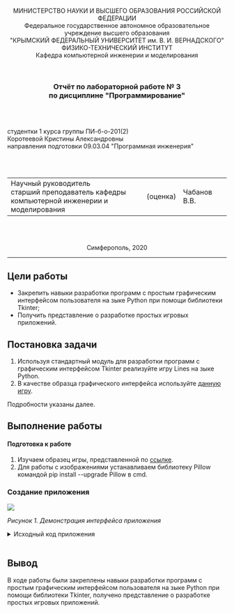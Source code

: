 <p align="center">МИНИСТЕРСТВО НАУКИ  И ВЫСШЕГО ОБРАЗОВАНИЯ РОССИЙСКОЙ ФЕДЕРАЦИИ<br>
Федеральное государственное автономное образовательное учреждение высшего образования<br>
"КРЫМСКИЙ ФЕДЕРАЛЬНЫЙ УНИВЕРСИТЕТ им. В. И. ВЕРНАДСКОГО"<br>
ФИЗИКО-ТЕХНИЧЕСКИЙ ИНСТИТУТ<br>
Кафедра компьютерной инженерии и моделирования</p>
<br>
<h3 align="center">Отчёт по лабораторной работе № 3<br> по дисциплине "Программирование"</h3>

<br><br>

<p>студентки 1 курса группы ПИ-б-о-201(2)<br>
Коротеевой Кристины Александровны<br>
направления подготовки 09.03.04 "Программная инженерия"</p>


<br><br>
<table>
<tr><td>Научный руководитель<br> старший преподаватель кафедры<br> компьютерной инженерии и моделирования</td>
<td>(оценка)</td>
<td>Чабанов В.В.</td>
</tr>
</table>
<br><br>

<p align="center">Симферополь, 2020</p>
<hr>


## Цели работы

* Закрепить навыки разработки программ с простым графическим интерфейсом пользователя на зыке Python при помощи библиотеки Tkinter;
* Получить представление о разработке простых игровых приложений.

## Постановка задачи

1. Используя стандартный модуль для разработки программ с графическим интерфейсом Tkinter реализуйте игру Lines на зыке Python.
2. В качестве образца графического интерфейса используйте [данную игру](http://game-shariki.ru/linii-2).

Подробности указаны далее.

## Выполнение работы

#### Подготовка к работе

1. Изучаем образец игры, представленной по [ссылке](http://game-shariki.ru/linii-2).
2. Для работы с изображениями устанавливаем библиотеку Pillow командой pip install --upgrade Pillow в cmd.

### Создание приложения



![](./)

*Рисунок 1. Демонстрация интерфейса приложения*

<details>
<summary>Исходный код приложения</summary>

```python

```
</details>
<br>


## Вывод

В ходе работы были закреплены навыки разработки программ с простым графическим интерфейсом пользователя на зыке Python при помощи библиотеки Tkinter, получено представление о разработке простых игровых приложений.